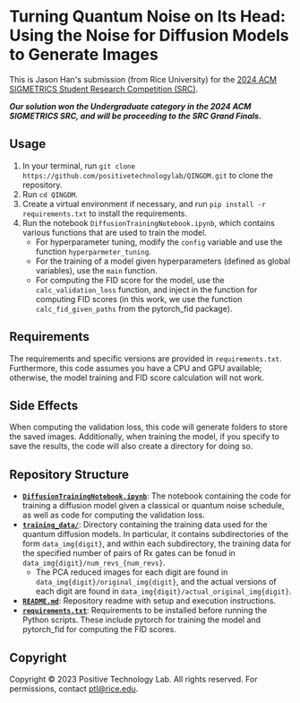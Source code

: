 # Turning Quantum Noise on Its Head: Using the Noise for Diffusion Models to Generate Images

This is Jason Han's submission (from Rice University) for the [2024 ACM SIGMETRICS Student Research Competition (SRC)](https://www.sigmetrics.org/sigmetrics2024/student_activities.html).

***Our solution won the Undergraduate category in the 2024 ACM SIGMETRICS SRC, and will be proceeding to the SRC Grand Finals.***

## Usage
1. In your terminal, run `git clone https://github.com/positivetechnologylab/QINGDM.git` to clone the repository.
2. Run `cd QINGDM`.
3. Create a virtual environment if necessary, and run `pip install -r requirements.txt` to install the requirements.
4. Run the notebook `DiffusionTrainingNotebook.ipynb`, which contains various functions that are used to train the model.
    - For hyperparameter tuning, modify the `config` variable and use the function `hyperparmeter_tuning`.
    - For the training of a model given hyperparameters (defined as global variables), use the `main` function.
    - For computing the FID score for the model, use the `calc_validation_loss` function, and inject in the function for computing FID scores (in this work, we use the function `calc_fid_given_paths` from the pytorch_fid package).

## Requirements
The requirements and specific versions are provided in `requirements.txt`. Furthermore, this code assumes you have a CPU and GPU available; otherwise, the model training and FID score calculation will not work.

## Side Effects
When computing the validation loss, this code will generate folders to store the saved images. Additionally, when training the model, if you specify to save the results, the code will also create a directory for doing so.

## Repository Structure
- [**`DiffusionTrainingNotebook.ipynb`**](DiffusionTrainingNotebook.ipynb): The notebook containing the code for training a diffusion model given a classical or quantum noise schedule, as well as code for computing the validation loss.
- [**`training_data/`**](training_data/): Directory containing the training data used for the quantum diffusion models. In particular, it contains subdirectories of the form `data_img{digit}`, and within each subdirectory, the training data for the specified number of pairs of Rx gates can be fonud in `data_img{digit}/num_revs_{num_revs}`.
    - The PCA reduced images for each digit are found in `data_img{digit}/original_img{digit}`, and the actual versions of each digit are found in `data_img{digit}/actual_original_img{digit}`.
- [**`README.md`**](README.md): Repository readme with setup and execution instructions.
- [**`requirements.txt`**](requirements.txt): Requirements to be installed before running the Python scripts. These include pytorch for training the model and pytorch_fid for computing the FID scores.

## Copyright
Copyright © 2023 Positive Technology Lab. All rights reserved. For permissions, contact ptl@rice.edu.